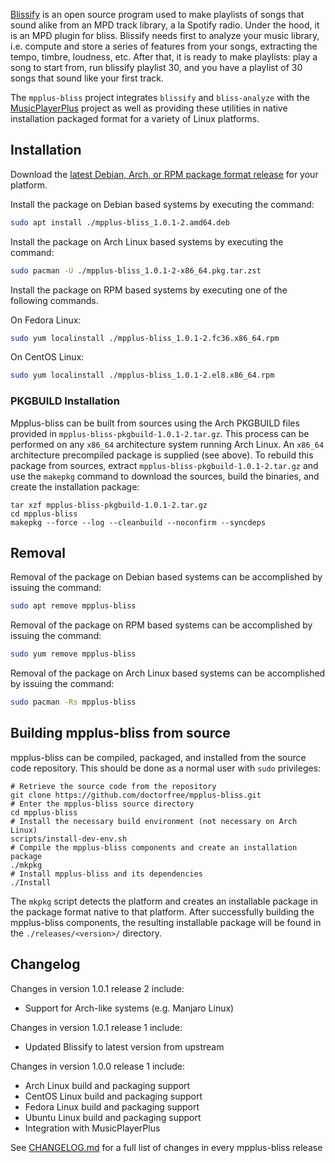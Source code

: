 [Blissify](https://crates.io/crates/blissify) is an open source program used to make playlists of songs that sound alike from an MPD track library,  a la Spotify radio. Under the hood, it is an MPD plugin for bliss. Blissify needs first to analyze your music library, i.e. compute and store a series of features from your songs, extracting the tempo, timbre, loudness, etc. After that, it is ready to make playlists: play a song to start from, run blissify playlist 30, and you have a playlist of 30 songs that sound like your first track.

The `mpplus-bliss` project integrates `blissify` and `bliss-analyze` with the [MusicPlayerPlus](https://github.com/doctorfree/MusicPlayerPlus) project as well as providing these utilities in native installation packaged format for a variety of Linux platforms.

## Installation

Download the [latest Debian, Arch, or RPM package format release](https://github.com/doctorfree/mpplus-bliss/releases) for your platform.

Install the package on Debian based systems by executing the command:

```bash
sudo apt install ./mpplus-bliss_1.0.1-2.amd64.deb
```

Install the package on Arch Linux based systems by executing the command:

```bash
sudo pacman -U ./mpplus-bliss_1.0.1-2-x86_64.pkg.tar.zst
```

Install the package on RPM based systems by executing one of the following commands.

On Fedora Linux:

```bash
sudo yum localinstall ./mpplus-bliss_1.0.1-2.fc36.x86_64.rpm
```

On CentOS Linux:

```bash
sudo yum localinstall ./mpplus-bliss_1.0.1-2.el8.x86_64.rpm
```

### PKGBUILD Installation

Mpplus-bliss can be built from sources using the Arch PKGBUILD files provided in `mpplus-bliss-pkgbuild-1.0.1-2.tar.gz`. This process can be performed on any `x86_64` architecture system running Arch Linux. An `x86_64` architecture precompiled package is supplied (see above). To rebuild this package from sources, extract `mpplus-bliss-pkgbuild-1.0.1-2.tar.gz` and use the `makepkg` command to download the sources, build the binaries, and create the installation package:

```
tar xzf mpplus-bliss-pkgbuild-1.0.1-2.tar.gz
cd mpplus-bliss
makepkg --force --log --cleanbuild --noconfirm --syncdeps
```

## Removal

Removal of the package on Debian based systems can be accomplished by issuing the command:

```bash
sudo apt remove mpplus-bliss
```

Removal of the package on RPM based systems can be accomplished by issuing the command:

```bash
sudo yum remove mpplus-bliss
```

Removal of the package on Arch Linux based systems can be accomplished by issuing the command:

```bash
sudo pacman -Rs mpplus-bliss
```

## Building mpplus-bliss from source

mpplus-bliss can be compiled, packaged, and installed from the source code repository. This should be done as a normal user with `sudo` privileges:

```
# Retrieve the source code from the repository
git clone https://github.com/doctorfree/mpplus-bliss.git
# Enter the mpplus-bliss source directory
cd mpplus-bliss
# Install the necessary build environment (not necessary on Arch Linux)
scripts/install-dev-env.sh
# Compile the mpplus-bliss components and create an installation package
./mkpkg
# Install mpplus-bliss and its dependencies
./Install
```

The `mkpkg` script detects the platform and creates an installable package in the package format native to that platform. After successfully building the mpplus-bliss components, the resulting installable package will be found in the `./releases/<version>/` directory.

## Changelog

Changes in version 1.0.1 release 2 include:

* Support for Arch-like systems (e.g. Manjaro Linux)

Changes in version 1.0.1 release 1 include:

* Updated Blissify to latest version from upstream

Changes in version 1.0.0 release 1 include:

* Arch Linux build and packaging support
* CentOS Linux build and packaging support
* Fedora Linux build and packaging support
* Ubuntu Linux build and packaging support
* Integration with MusicPlayerPlus 

See [CHANGELOG.md](https://github.com/doctorfree/mpplus-bliss/blob/master/CHANGELOG.md) for a full list of changes in every mpplus-bliss release
